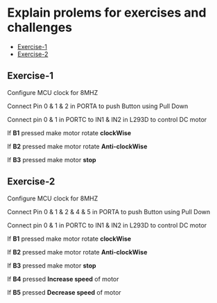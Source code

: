 # Explain prolems for exercises and challenges
- [Exercise-1](#Exercise-1)
- [Exercise-2](#Exercise-2)

## Exercise-1
<p>Configure MCU clock for 8MHZ</p>
<p>Connect Pin 0  & 1 & 2 in PORTA to push Button using Pull Down </p> 
<p>Connect pin 0 & 1 in PORTC to IN1 & IN2 in L293D to control DC motor</p>
<p>If <strong>B1</strong> pressed make motor rotate <strong>clockWise</strong></p>
<p>If <strong>B2</strong> pressed make motor rotate <strong>Anti-clockWise</strong></p>
<p>If <strong>B3</strong> pressed make motor <strong>stop</strong></p>


## Exercise-2
<p>Configure MCU clock for 8MHZ</p>
<p>Connect Pin 0  & 1 & 2 & 4 & 5 in PORTA to push Button using Pull Down </p> 
<p>Connect pin 0 & 1 in PORTC to IN1 & IN2 in L293D to control DC motor</p>
<p>If <strong>B1</strong> pressed make motor rotate <strong>clockWise</strong></p>
<p>If <strong>B2</strong> pressed make motor rotate <strong>Anti-clockWise</strong></p>
<p>If <strong>B3</strong> pressed make motor <strong>stop</strong></p>
<p>If <strong>B4</strong> pressed <strong>Increase speed</strong> of motor</p>
<p>If <strong>B5</strong> pressed <strong>Decrease speed</strong> of motor</p>

